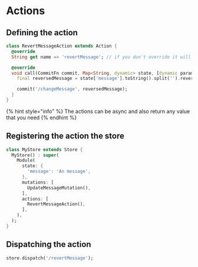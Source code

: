 # Actions

## Defining the action

```dart
class RevertMessageAction extends Action {
  @override
  String get name => 'revertMessage'; // if you don't override it will be the name of class: 'RevertMessageAction' 

  @override
  void call(CommitFn commit, Map<String, dynamic> state, [dynamic params]) async {
    final reversedMessage = state['message'].toString().split('').reversed.join('');

    commit('/changeMessage', reversedMessage);
  }
}

```

{% hint style="info" %}
The actions can be async and also return any value that you need
{% endhint %}

## Registering the action the store

```dart
class MyStore extends Store {
  MyStore() : super(
    Module(
      state: {
        'message': 'An message',
      },
      mutations: [
        UpdateMessageMutation(),
      ],
      actions: [
        RevertMessageAction(),
      ],
    ),
  );
}
```

## Dispatching the action

```dart
store.dispatch('/revertMessage');
```

